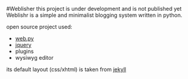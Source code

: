 
#Weblisher
<span color="red">this project is under development and is not published yet</span>
Weblishr is a simple and minimalist blogging system written in python.

open source project used:
 * [web.py](http://github.com/webpy/webpy)
 * [jquery]()
  * plugins
   * wysiwyg editor
   
its default layout (css/xhtml) is taken from [jekyll](https://github.com/mojombo/jekyll/)
